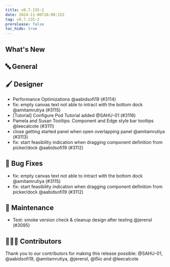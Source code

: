 ```yaml
---
title: v0.7.135-2
date: 2024-11-06T18:08:15Z
tag: v0.7.135-2
prerelease: false
toc_hide: true
---
```


## What's New
## 🔤 General
## 🖌️ Designer

- Performance Optimizations @aabidsofi19 (#3114)
- fix: empty canvas text not able to intract with the bottom dock @amitamrutiya (#3115)
- [Tutorial] Configure Pod Tutorial added @SAHU-01 (#3116)
- Pamela and Susan Tooltips: Component and Edge style bar tooltips @leecalcote (#3111)
- close getting started panel when open overlapping panel @amitamrutiya (#3113)
- fix: start feasibility indication when dragging component definition from picker/dock @aabidsofi19 (#3112)

## 🐛 Bug Fixes

- fix: empty canvas text not able to intract with the bottom dock @amitamrutiya (#3115)
- fix: start feasibility indication when dragging component definition from picker/dock @aabidsofi19 (#3112)

## 🧰 Maintenance

- Test: smoke version check \& cleanup design after testing @jerensl (#3095)

## 👨🏽‍💻 Contributors

Thank you to our contributors for making this release possible:
@SAHU-01, @aabidsofi19, @amitamrutiya, @jerensl, @l5io and @leecalcote
